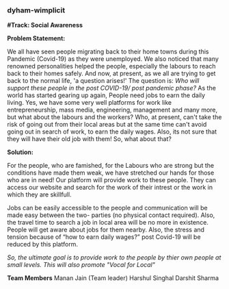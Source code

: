 ### **dyham-wimplicit**

**#Track: Social Awareness**

**Problem Statement:**

We all have seen people migrating back to their home towns during this Pandemic (Covid-19) as they were unemployed. 
We also noticed that many renowned personalities helped the people, especially the labours to reach back to their homes safely. 
And now, at present, as we all are trying to get back to the normal life, 'a question arises!' 
The question is: *Who will support these people in the post COVID-19/ post pandemic phase?*
As the world has started gearing up again, People need jobs to earn the daily living. 
Yes, we have some very well platforms for work like entrepreneurship, mass media, engineering, management and many more, but what about the labours and the workers? Who, at present, can't take the risk of going out from their local areas but at the same time can't avoid going out in search of work, to earn the daily wages. Also, its not sure that they will have their old job with them! So, what about that?

**Solution:**

For the people, who are famished, for the Labours who are strong but the conditions have made them weak, we have stretched our hands for those who are in need!
Our platform will provide work to these people. They can access our website and search for the work of their intrest or the work in which they are skillfull. 

Jobs can be easily accessible to the people and communication will be made easy between the two- parties (no physical contact required). Also, the travel time to search a job in local area will be no more in existence. People will get aware about jobs for them nearby. Also, the stress and tension because of “how to earn daily wages?” post Covid-19 will be reduced by this platform. 

*So, the ultimate goal is to provide work to the people by thier own people at small levels. This will also promote "Vocal for Local"*


**Team Members**
Manan Jain (Team leader)
Harshul Singhal
Darshit Sharma
